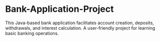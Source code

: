 # Bank-Application-Project
This Java-based bank application facilitates account creation, deposits, withdrawals, and interest calculation. A user-friendly project for learning basic banking operations. 
